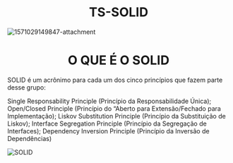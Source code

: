 <h1 align="center"> TS-SOLID </h1>

![1571029149847-attachment](https://user-images.githubusercontent.com/14266075/155210393-5bc69ca8-8a34-465d-86ed-04afd2e1c67b.png)

<h1 align="center"> O QUE É O SOLID </h1>

SOLID é um acrônimo para cada um dos cinco princípios que fazem parte desse grupo:

Single Responsability Principle (Princípio da Responsabilidade Única);
Open/Closed Principle (Princípio do “Aberto para Extensão/Fechado para Implementação);
Liskov Substitution Principle (Princípio da Substituição de Liskov);
Interface Segregation Principle (Princípio da Segregação de Interfaces);
Dependency Inversion Principle (Princípio da Inversão de Dependências)


![SOLID](https://user-images.githubusercontent.com/14266075/155244338-f16bf21b-5609-4777-bb45-8319537d540a.png)
